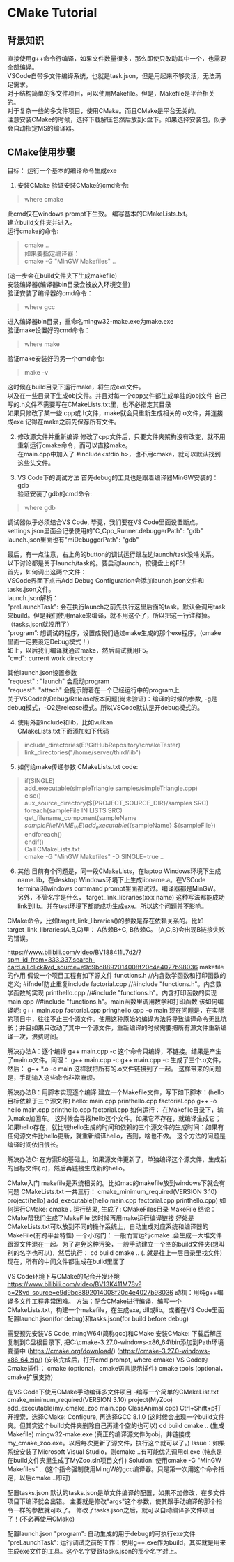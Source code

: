 # CMake Tutorial

## 背景知识
直接使用g++命令行编译，如果文件数量很多，那么即使只改动其中一个，也需要全部编译。  
VSCode自带多文件编译系统，也就是task.json，但是用起来不够灵活，无法满足需求。  
对于结构简单的多文件项目，可以使用Makefile。但是，Makefile是平台相关的。  
对于复杂一些的多文件项目，使用CMake。而且CMake是平台无关的。  
注意安装CMake的时候，选择下载解压包然后放到c盘下。如果选择安装包，似乎会自动指定MS的编译器。  

## CMake使用步骤
目标： 运行一个基本的编译命令生成exe   
1. 安装CMake
验证安装CMake的cmd命令:
> where cmake

此cmd仅在windows prompt下生效。
编写基本的CMakeLists.txt。  
建立build文件夹并进入。  
运行cmake的命令:  
> cmake ..  
如果要指定编译器：  
> cmake -G "MinGW Makefiles" ..

(这一步会在build文件夹下生成makefile)  
安装编译器(编译器bin目录会被放入环境变量)  
验证安装了编译器的cmd命令： 
> where gcc

进入编译器bin目录，重命名mingw32-make.exe为make.exe  
验证make设置好的cmd命令：
> where make

验证make安装好的另一个cmd命令:   
> make -v

这时候在build目录下运行make，将生成exe文件。  
以及在一些目录下生成obj文件。并且对每一个cpp文件都生成单独的obj文件
自己写的.h文件不需要写在CMakeLists.txt里，也不必指定其目录  
如果只修改了某一些.cpp或.h文件，make就会只重新生成相关的.o文件，并连接成exe
记得在make之前先保存所有文件。

2. 修改源文件并重新编译
修改了cpp文件后，只要文件夹架构没有改变，就不用重新运行cmake命令，而可以直接make。  
在main.cpp中加入了 #include<stdio.h>，也不用cmake，就可以默认找到这些头文件。  

3. VS Code下的调试方法
首先debug的工具也是跟着编译器MinGW安装的：gdb  
验证安装了gdb的cmd命令:
> where gdb

调试器似乎必须结合VS Code, 毕竟，我们要在VS Code里面设置断点。  
settings.json里面会记录使用的"C_Cpp_Runner.debuggerPath": "gdb"  
launch.json里面也有"miDebuggerPath": "gdb"  

最后，有一点注意，右上角的button的调试运行跟左边launch/task没啥关系。  
以下讨论都是关于launch/task的。要启动launch，按键盘上的F5!  
首先，如何调出这两个文件：  
VSCode界面下点击Add Debug Configuration会添加launch.json文件和tasks.json文件。  
launch.json解析：  
"preLaunchTask":     会在执行launch之前先执行这里后面的task。默认会调用task来build。但是我们使用make来编译，就不用这个了，所以把这一行注释掉。（tasks.json就没用了）  
“program”: 想调试的程序，设置成我们通过make生成的那个exe程序。(cmake里面一定要设定Debug模式！)  
如上，以后我们编译就通过make，然后调试就用F5。  
"cwd":   current work directory  

其他launch.json设置参数  
"request" : "launch"   会启动program  
"request": "attach"     会提示附着在一个已经运行中的program上  
关于VSCode的Debug/Release版本问题(尚未验证)：编译的时候的参数, -g是debug模式，-O2是release模式。所以VSCode默认是开debug模式的。  

4. 使用外部include和lib，比如vulkan  
CMakeLists.txt下面添加如下代码  
> include_directories(E:\\GitHubRepository\\cmakeTester)
> link_directories("/home/server/third/lib")


5. 如何给make传递参数
CMakeLists.txt code:  
> if(SINGLE)  
>     add_executable(simpleTriangle samples/simpleTriangle.cpp)  
> else()  
>     aux_source_directory(${PROJECT_SOURCE_DIR}/samples SRC)  
>     foreach(sampleFile IN LISTS SRC)  
>         get_filename_component(sampleName ${sampleFile} NAME_WE)  
>         add_executable(${sampleName} ${sampleFile})  
>     endforeach()  
> endif()  
Call CMakeLists.txt  
> cmake -G "MinGW Makefiles" -D SINGLE=true ..

6. 其他
目前有个问题是，同一段CMakeLists，在laptop Windows环境下生成name.lib，在desktop Windows环境下上生成libname.a。在VSCode terminal和windows command prompt里面都试过。编译器都是MinGW。
另外，不管名字是什么，
target_link_libraries(xxx name)
这种写法都能成功link到lib。并在test环境下都能成功生成exe。所以这个问题并不影响。


CMake命令，比如target_link_libraries()的参数是存在依赖关系的。比如
target_link_libraries(A,B,C)里：
A依赖B+C, B依赖C。
(A,C,B)会出现B链接失败的错误。




https://www.bilibili.com/video/BV188411L7d2/?spm_id_from=333.337.search-card.all.click&vd_source=e9d9bc8892014008f20c4e4027b98036
makefile的作用
假设一个项目工程有如下源文件
functions.h //内含数学函数和打印函数的定义; #ifndef防止重复include
factorial.cpp //#include "functions.h"。内含数学函数的实现
printhello.cpp //#include "functions.h"。内含打印函数的实现
main.cpp  //#include "functions.h"。main函数里调用数学和打印函数
该如何编译呢:
g++ main.cpp factorial.cpp pringhello.cpp -o main
现在问题是，在实际的项目中，往往不止三个源文件。使用这种原始的编译方法将导致编译命令无比坑长；并且如果只改动了其中一个源文件，重新编译的时候需要把所有源文件重新编译一次，浪费时间。

解决办法A：逐个编译
g++ main.cpp -c
这个命令只编译，不链接。结果是产生了main.o文件。同理：
g++ main.cpp -c
g++ main.cpp -c
生成了三个.o文件，然后：
g++ *.o -o main
这样就把所有的.o文件链接到了一起。
这样带来的问题是，手动输入这些命令非常麻烦。

解决办法B：用脚本实现逐个编译
建立一个Makefile文件，写下如下脚本：(hello目标依赖于三个源文件)
hello: main.cpp printhello.cpp factorial.cpp
    g++ -o hello main.cpp printhello.cpp factorial.cpp
如何运行：
在Makefile目录下，输入make加回车。
这时候会寻找hello这个文件。如果它不存在，就编译生成它；如果hello存在，就比较hello生成的时间和依赖的三个源文件的生成时间：如果有任何源文件比hello更新，就重新编译hello，否则，啥也不做。
这个方法的问题是编译时间依旧很长。

解决办法C:
在方案B的基础上，如果源文件更新了，单独编译这个源文件，生成新的目标文件(.o)，然后再链接生成新的hello。


CMake入门
makefile是系统相关的。比如mac的makefile放到windows下就会有问题
CMakeLists.txt
一共三行：
cmake_minimum_required(VERSION 3.10)
project(hello)
add_executable(hello main.cpp factorial.cpp printhello.cpp)
如何运行CMake:
cmake .
运行结果, 生成了:
CMakeFiles目录
MakeFile
结论：CMake帮我们生成了MakeFile
这时候再用make运行编译链接
好处是CMakeLists.txt可以放到不同的操作系统上，自动生成对应系统和编译器的MakeFile(有跨平台特性)
一个小窍门：
一般而言运行cmake .会生成一大堆文件跟源文件混在一起。为了避免这种污染，一般手动建立一个空的build文件夹(想叫别的名字也可以)，然后执行：
cd build
cmake ..
(..就是往上一层目录里找文件)
现在，所有的中间文件都生成在build里面了


VS Code环境下与CMake的配合开发环境
https://www.bilibili.com/video/BV13K411M78v?p=2&vd_source=e9d9bc8892014008f20c4e4027b98036
动机：用纯g++编译多文件工程非常困难。
方法：配合CMake进行编译，编写一个CMakeLists.txt，构建一个makefile，在生成exe, dll或lib。或者在VS Code里面配置launch.json(for debug)和tasks.json(for build before debug)

需要预先安装VS Code, mingW64(简称gcc)和CMake
安装CMake: 下载后解压复制到C盘根目录下, 把C:\cmake-3.27.0-windows-x86_64\bin添加到Path环境变量中
(https://cmake.org/download/)
(https://cmake-3.27.0-windows-x86_64.zip/)
(安装完成后，打开cmd prompt, where cmake)
VS Code的Cmake插件：
cmake (optional，cmake语言提示插件) 
cmake tools  (optional，cmake扩展支持)

在VS Code下使用CMake手动编译多文件项目
-编写一个简单的CMakeList.txt
cmake_minimum_required(VERSION 3.10)
project(MyZoo)
add_executable(my_cmake_zoo main.cpp ClassAnimal.cpp)
Ctrl+Shift+p打开搜索，选择CMake: Configure, 再选择GCC 8.1.0
(这时候会出现一个build文件夹。但其实这个build文件夹删除自己再建个空的也可以)
cd build
cmake ..       (生成Makefile)
mingw32-make.exe      (真正的编译源文件为obj，并链接成my_cmake_zoo.exe。以后每次更新了源文件，执行这个就可以了。)
Issue：如果系统安装了Microsoft Visual Studio，则cmake ..有可能优先调用cl.exe (特点是在build文件夹里生成了MyZoo.sln项目文件)
Solution: 使用cmake -G "MinGW Makefiles" ..
(这个指令强制使用MingW的gcc编译器。只是第一次用这个命令指定，以后cmake ..即可)

配置tasks.json
默认的tasks.json是单文件编译的配置，如果不加修改，在多文件项目下编译就会出错。
主要就是修改"args"这个参数，使其跟手动编译的那个指令一样的参数就可以了。
修改了tasks.json之后，就可以自动编译多文件项目了！(不必再使用CMake)

配置launch.json
"program": 自动生成的用于debug的可执行exe文件
"preLaunchTask": 运行调试之前的工作：使用g++.exe作为build，其实就是用来生成exe文件的工具。这个名字要跟tasks.json的那个名字对上。










